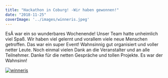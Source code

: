 ```yaml
---
title: "Hackathon in Coburg! -Wir haben gewonnen!"
date: "2018-11-25"
coverImage: '../images/winneris.jpeg'
---
```


EsÂ war ein so wunderbares Wochenende! Unser Team hatte unheimlich viel Spaß. Wir haben viel gelernt und vorallem viele neue Menschen getroffen. Das war ein super Event! Wahnsinnig gut organisiert und voller netter Leute. Noch einmal vielen Dank an die Veranstalter und an alle Teilnehmer. Danke für die netten Gespräche und tollen Projekte. Es war der Wahnsinn!

[![winneris](../images/winneris.jpeg)](https://hackzogtum-coburg.de/wp-content/uploads/2018/11/winneris.jpeg)
